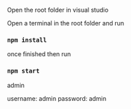 Open the root folder in visual studio

Open a terminal in the root folder and run 

### `npm install`

once finished then run

### `npm start`

admin

username: admin
password: admin
